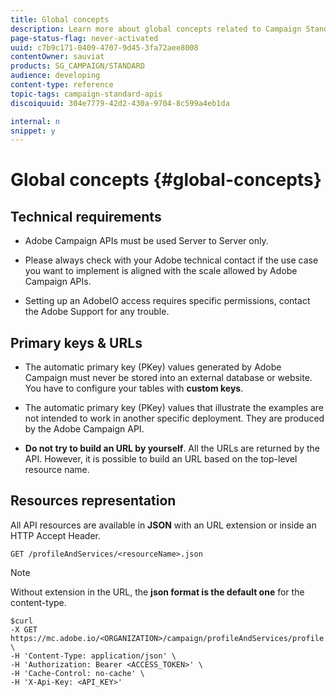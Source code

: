 ```yaml
---
title: Global concepts
description: Learn more about global concepts related to Campaign Standard APIs.
page-status-flag: never-activated
uuid: c7b9c171-0409-4707-9d45-3fa72aee8008
contentOwner: sauviat
products: SG_CAMPAIGN/STANDARD
audience: developing
content-type: reference
topic-tags: campaign-standard-apis
discoiquuid: 304e7779-42d2-430a-9704-8c599a4eb1da

internal: n
snippet: y
---
```


# Global concepts {#global-concepts}

## Technical requirements

* Adobe Campaign APIs must be used Server to Server only.

* Please always check with your Adobe technical contact if the use case you want to implement is aligned with the scale allowed by Adobe Campaign APIs.

* Setting up an AdobeIO access requires specific permissions, contact the Adobe Support for any trouble.

## Primary keys & URLs

* The automatic primary key (PKey) values generated by Adobe Campaign must never be stored into an external database or website. You have to configure your tables with **custom keys**.

* The automatic primary key (PKey) values that illustrate the examples are not intended to work in another specific deployment. They are produced by the Adobe Campaign API.

* **Do not try to build an URL by yourself**. All the URLs are returned by the API. However, it is possible to build an URL based on the top-level resource name.

## Resources representation

All API resources are available in **JSON** with an URL extension or inside an HTTP Accept Header.

`GET /profileAndServices/<resourceName>.json`

>[!NOTE]
>
>Without extension in the URL, the **json format is the default one** for the content-type.

```shell
$curl
-X GET https://mc.adobe.io/<ORGANIZATION>/campaign/profileAndServices/profile.json \
-H 'Content-Type: application/json' \
-H 'Authorization: Bearer <ACCESS_TOKEN>' \
-H 'Cache-Control: no-cache' \
-H 'X-Api-Key: <API_KEY>'
```
